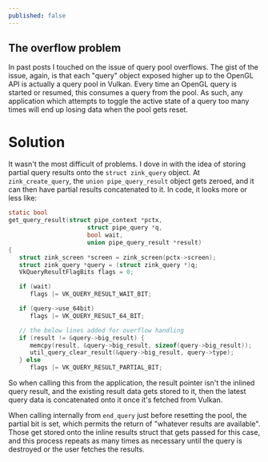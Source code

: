 ```yaml
---
published: false
---
```

## The overflow problem

In past posts I touched on the issue of query pool overflows. The gist of the issue, again, is that each "query" object exposed higher up to the OpenGL API is actually a query pool in Vulkan. Every time an OpenGL query is started or resumed, this consumes a query from the pool. As such, any application which attempts to toggle the active state of a query too many times will end up losing data when the pool gets reset.

# Solution
It wasn't the most difficult of problems. I dove in with the idea of storing partial query results onto the `struct zink_query` object. At `zink_create_query`, the `union pipe_query_result` object gets zeroed, and it can then have partial results concatenated to it. In code, it looks more or less like:

```c
static bool
get_query_result(struct pipe_context *pctx,
                      struct pipe_query *q,
                      bool wait,
                      union pipe_query_result *result)
{
   struct zink_screen *screen = zink_screen(pctx->screen);
   struct zink_query *query = (struct zink_query *)q;
   VkQueryResultFlagBits flags = 0;

   if (wait)
      flags |= VK_QUERY_RESULT_WAIT_BIT;

   if (query->use_64bit)
      flags |= VK_QUERY_RESULT_64_BIT;

   // the below lines added for overflow handling
   if (result != &query->big_result) {
      memcpy(result, &query->big_result, sizeof(query->big_result));
      util_query_clear_result(&query->big_result, query->type);
   } else
      flags |= VK_QUERY_RESULT_PARTIAL_BIT;
```
So when calling this from the application, the result pointer isn't the inlined query result, and the existing result data gets stored to it, then the latest query data is concatenated onto it once it's fetched from Vulkan.

When calling internally from `end_query` just before resetting the pool, the partial bit is set, which permits the return of "whatever results are available". Those get stored onto the inline results struct that gets passed for this case, and this process repeats as many times as necessary until the query is destroyed or the user fetches the results.